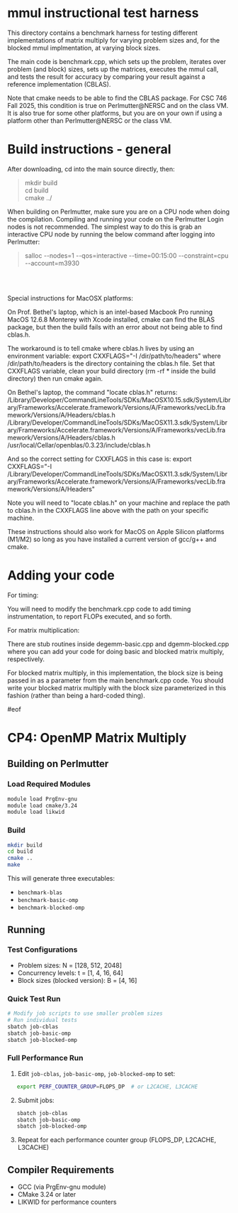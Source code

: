 # mmul instructional test harness

This directory contains a benchmark harness for testing different implementations of
matrix multiply for varying problem sizes and, for the blocked mmul implmentation,
at varying block sizes.

The main code is benchmark.cpp, which sets up the problem, iterates over problem
(and block) sizes, sets up the matrices, executes the mmul call, and tests the
result for accuracy by comparing your result against a reference implementation (CBLAS).

Note that cmake needs to be able to find the CBLAS package. For CSC 746 Fall 2025,
this condition is true on Perlmutter@NERSC and on the class VM. It is also true for some
other platforms, but you are on your own if using a platform other than Perlmutter@NERSC
or the class VM.

# Build instructions - general

After downloading, cd into the main source directly, then:

> mkdir build  
> cd build  
> cmake ../  

When building on Perlmutter, make sure you are on a CPU node when doing the compilation. Compiling and running your code on the Perlmutter Login nodes is not recommended.  The simplest way to do this is
grab an interactive CPU node by running the below command after logging into Perlmutter:  
> salloc --nodes=1 --qos=interactive --time=00:15:00 --constraint=cpu --account=m3930

<br></br>

Special instructions for MacOSX platforms:

On Prof. Bethel's laptop, which is an intel-based Macbook Pro running MacOS 12.6.8 
Monterey with Xcode installed, cmake can find the BLAS package, but then the build 
fails with an error about not being able to find cblas.h.

The workaround is to tell cmake where cblas.h lives by using an environment variable:
export CXXFLAGS="-I /dir/path/to/headers" where /dir/path/to/headers is the directory
containing the cblas.h file. Set that CXXFLAGS variable, clean your build directory 
(rm -rf \* inside the build directory) then run cmake again.

On Bethel's laptop, the command "locate cblas.h" returns:
/Library/Developer/CommandLineTools/SDKs/MacOSX10.15.sdk/System/Library/Frameworks/Accelerate.framework/Versions/A/Frameworks/vecLib.framework/Versions/A/Headers/cblas.h
/Library/Developer/CommandLineTools/SDKs/MacOSX11.3.sdk/System/Library/Frameworks/Accelerate.framework/Versions/A/Frameworks/vecLib.framework/Versions/A/Headers/cblas.h
/usr/local/Cellar/openblas/0.3.23/include/cblas.h

And so the correct setting for CXXFLAGS in this case is:
export CXXFLAGS="-I /Library/Developer/CommandLineTools/SDKs/MacOSX11.3.sdk/System/Library/Frameworks/Accelerate.framework/Versions/A/Frameworks/vecLib.framework/Versions/A/Headers"

Note you will need to "locate cblas.h" on your machine and replace the path to cblas.h
in the CXXFLAGS line above with the path on your specific machine.

These instructions should also work for MacOS on Apple Silicon platforms (M1/M2) so long
as you have installed a current version of gcc/g++ and cmake.

# Adding your code

For timing:

You will need to modify the benchmark.cpp code to add timing instrumentation, to 
report FLOPs executed, and so forth.


For matrix multiplication:

There are stub routines inside degemm-basic.cpp and dgemm-blocked.cpp where you can
add your code for doing basic and blocked matrix multiply, respectively.

For blocked matrix multiply, in this implementation, the block size is being passed in as
a parameter from the main benchmark.cpp code. You should write your blocked matrix multiply
with the block size parameterized in this fashion (rather than being a hard-coded thing). 

#eof


# CP4: OpenMP Matrix Multiply

## Building on Perlmutter

### Load Required Modules
```bash
module load PrgEnv-gnu
module load cmake/3.24
module load likwid
```

### Build
```bash
mkdir build
cd build
cmake ..
make
```

This will generate three executables:
- `benchmark-blas`
- `benchmark-basic-omp`
- `benchmark-blocked-omp`

## Running

### Test Configurations
- Problem sizes: N = [128, 512, 2048]
- Concurrency levels: t = [1, 4, 16, 64]
- Block sizes (blocked version): B = [4, 16]

### Quick Test Run
```bash
# Modify job scripts to use smaller problem sizes
# Run individual tests
sbatch job-cblas
sbatch job-basic-omp
sbatch job-blocked-omp
```

### Full Performance Run

1. Edit `job-cblas`, `job-basic-omp`, `job-blocked-omp` to set:
```bash
   export PERF_COUNTER_GROUP=FLOPS_DP  # or L2CACHE, L3CACHE
```

2. Submit jobs:
```bash
   sbatch job-cblas
   sbatch job-basic-omp
   sbatch job-blocked-omp
```

3. Repeat for each performance counter group (FLOPS_DP, L2CACHE, L3CACHE)

## Compiler Requirements
- GCC (via PrgEnv-gnu module)
- CMake 3.24 or later
- LIKWID for performance counters
